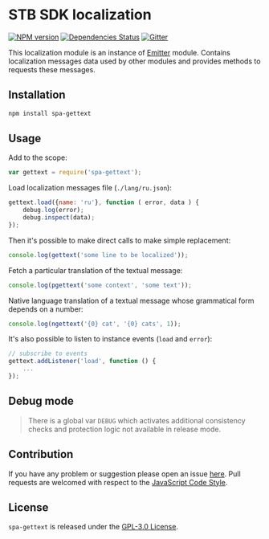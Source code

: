 STB SDK localization
====================

[![NPM version](https://img.shields.io/npm/v/spa-gettext.svg?style=flat-square)](https://www.npmjs.com/package/spa-gettext)
[![Dependencies Status](https://img.shields.io/david/spasdk/gettext.svg?style=flat-square)](https://david-dm.org/spasdk/gettext)
[![Gitter](https://img.shields.io/badge/gitter-join%20chat-blue.svg?style=flat-square)](https://gitter.im/DarkPark/spasdk)


This localization module is an instance of [Emitter](https://github.com/cjssdk/emitter) module.
Contains localization messages data used by other modules and provides methods to requests these messages.


## Installation ##

```bash
npm install spa-gettext
```


## Usage ##

Add to the scope:

```js
var gettext = require('spa-gettext');
```

Load localization messages file (`./lang/ru.json`):

```js
gettext.load({name: 'ru'}, function ( error, data ) {
    debug.log(error);
    debug.inspect(data);
});
```

Then it's possible to make direct calls to make simple replacement:

```js
console.log(gettext('some line to be localized'));
```

Fetch a particular translation of the textual message:

```js
console.log(pgettext('some context', 'some text'));
```

Native language translation of a textual message whose grammatical form depends on a number:

```js
console.log(ngettext('{0} cat', '{0} cats', 1));
```

It's also possible to listen to instance events (`load` and `error`):

```js
// subscribe to events
gettext.addListener('load', function () {
    ...
});
```


## Debug mode ##

> There is a global var `DEBUG` which activates additional consistency checks and protection logic not available in release mode.


## Contribution ##

If you have any problem or suggestion please open an issue [here](https://github.com/spasdk/gettext/issues).
Pull requests are welcomed with respect to the [JavaScript Code Style](https://github.com/DarkPark/jscs).


## License ##

`spa-gettext` is released under the [GPL-3.0 License](http://opensource.org/licenses/GPL-3.0).
